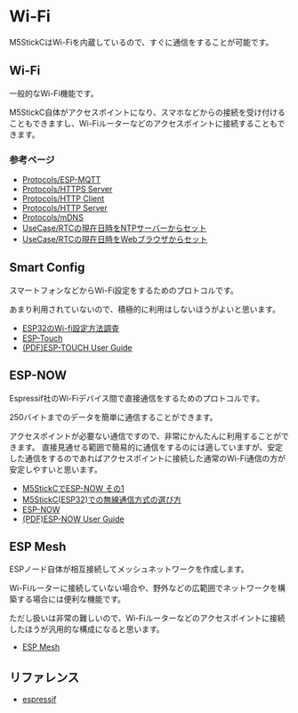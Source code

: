 # Wi-Fi

M5StickCはWi-Fiを内蔵しているので、すぐに通信をすることが可能です。

## Wi-Fi

一般的なWi-Fi機能です。

M5StickC自体がアクセスポイントになり、スマホなどからの接続を受け付けることもできますし、Wi-Fiルーターなどのアクセスポイントに接続することもできます。

### 参考ページ

- [Protocols/ESP-MQTT](../../Protocols/ESP-MQTT)
- [Protocols/HTTPS Server](../../Protocols/HTTPS_Server)
- [Protocols/HTTP Client](../../Protocols/HTTP_Client)
- [Protocols/HTTP Server](../../Protocols/HTTP_Server)
- [Protocols/mDNS](../../Protocols/mDNS)
- [UseCase/RTCの現在日時をNTPサーバーからセット](../../UseCase/RTCSetNTP/)
- [UseCase/RTCの現在日時をWebブラウザからセット](../../UseCase/RTCSetWeb/)

## Smart Config

スマートフォンなどからWi-Fi設定をするためのプロトコルです。

あまり利用されていないので、積極的に利用はしないほうがよいと思います。

- [ESP32のWi-fi設定方法調査](https://lang-ship.com/blog/work/esp32-wi-fi-setting/)
- [ESP-Touch](https://www.espressif.com/en/products/software/esp-touch/overview)
- [(PDF)ESP-TOUCH User Guide](https://www.espressif.com/sites/default/files/documentation/esp-touch_user_guide_en.pdf)

## ESP-NOW

Espressif社のWi-Fiデバイス間で直接通信をするためのプロトコルです。

250バイトまでのデータを簡単に通信することができます。

アクセスポイントが必要ない通信ですので、非常にかんたんに利用することができます。
直接見通せる範囲で簡易的に通信をするのには適していますが、安定した通信をするのであればアクセスポイントに接続した通常のWi-Fi通信の方が安定しやすいと思います。

- [M5StickCでESP-NOW その1](https://lang-ship.com/blog/work/m5stickc-esp-now-1/)
- [M5StickC(ESP32)での無線通信方式の選び方](https://lang-ship.com/blog/work/m5stickc-esp32-radio/)
- [ESP-NOW](https://www.espressif.com/en/products/software/esp-now/overview)
- [(PDF)ESP-NOW User Guide](https://www.espressif.com/sites/default/files/documentation/esp-now_user_guide_en.pdf)

## ESP Mesh

ESPノード自体が相互接続してメッシュネットワークを作成します。

Wi-Fiルーターに接続していない場合や、野外などの広範囲でネットワークを構築する場合には便利な機能です。

ただし扱いは非常の難しいので、Wi-Fiルーターなどのアクセスポイントに接続したほうが汎用的な構成になると思います。

- [ESP Mesh](https://www.espressif.com/en/products/software/esp-mesh/overview)

## リファレンス
- [espressif](https://docs.espressif.com/projects/esp-idf/en/latest/api-reference/network/esp_wifi.html)
